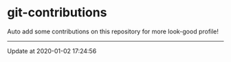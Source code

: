 # git-contributions

Auto add some contributions on this repository for more look-good profile!

---

Update at 2020-01-02 17:24:56
